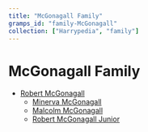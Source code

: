 ```yaml
---
title: "McGonagall Family"
gramps_id: "family-McGonagall"
collection: ["Harrypedia", "family"]
---
```


# McGonagall Family

- [Robert McGonagall](/Harrypedia/people/McGonagall/Robert/)
  - [Minerva McGonagall](/Harrypedia/people/McGonagall/Minerva/)
  - [Malcolm McGonagall](/Harrypedia/people/McGonagall/Malcolm/)
  - [Robert McGonagall Junior](</Harrypedia/people/McGonagall/Robert Junior/>)
